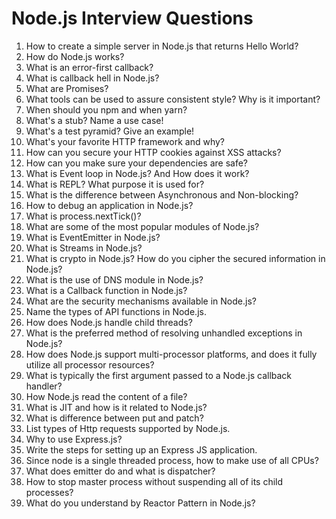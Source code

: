 # Node.js Interview Questions


1. How to create a simple server in Node.js that returns Hello World?
1. How do Node.js works?
1. What is an error-first callback?
1. What is callback hell in Node.js?
1. What are Promises?
1. What tools can be used to assure consistent style? Why is it important?
1. When should you npm and when yarn?
1. What's a stub? Name a use case!
1. What's a test pyramid? Give an example!
1. What's your favorite HTTP framework and why?
1. How can you secure your HTTP cookies against XSS attacks?
1. How can you make sure your dependencies are safe?
1. What is Event loop in Node.js? And How does it work?
1. What is REPL? What purpose it is used for?
1. What is the difference between Asynchronous and Non-blocking?
1. How to debug an application in Node.js?
1. What is process.nextTick()?
1. What are some of the most popular modules of Node.js?
1. What is EventEmitter in Node.js?
1. What is Streams in Node.js?
1. What is crypto in Node.js? How do you cipher the secured information in Node.js?
1. What is the use of DNS module in Node.js?
1. What is a Callback function in Node.js?
1. What are the security mechanisms available in Node.js?
1. Name the types of API functions in Node.js.
1. How does Node.js handle child threads?
1. What is the preferred method of resolving unhandled exceptions in Node.js?
1. How does Node.js support multi-processor platforms, and does it fully utilize all processor resources?
1. What is typically the first argument passed to a Node.js callback handler?
1. How Node.js read the content of a file?
1. What is JIT and how is it related to Node.js? 
1. What is difference between put and patch?
1. List types of Http requests supported by Node.js.
1. Why to use Express.js?
1. Write the steps for setting up an Express JS application.
1. Since node is a single threaded process, how to make use of all CPUs?
1. What does emitter do and what is dispatcher?
1. How to stop master process without suspending all of its child processes?
1. What do you understand by Reactor Pattern in Node.js?

